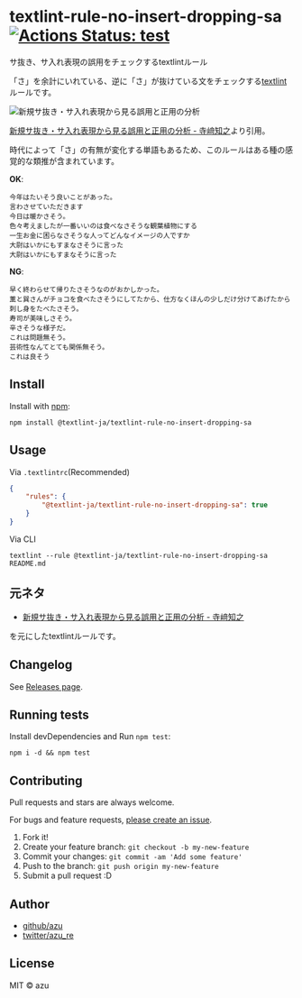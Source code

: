 # textlint-rule-no-insert-dropping-sa [![Actions Status: test](https://github.com/textlint-ja/textlint-rule-no-insert-dropping-sa/workflows/test/badge.svg)](https://github.com/textlint-ja/textlint-rule-no-insert-dropping-sa/actions?query=workflow%3A"test")

サ抜き、サ入れ表現の誤用をチェックするtextlintルール

「さ」を余計にいれている、逆に「さ」が抜けている文をチェックする[textlint](https://github.com/textlint/textlint "textlint")ルールです。

![新規サ抜き・サ入れ表現から見る誤用と正用の分析](https://user-images.githubusercontent.com/19714/221408953-d9dc9803-d62f-4a32-b8de-ca8b4401df31.png)

[新規サ抜き・サ入れ表現から見る誤用と正用の分析 - 寺﨑知之](http://www.anlp.jp/proceedings/annual_meeting/2012/pdf_dir/B1-2.pdf)より引用。

時代によって「さ」の有無が変化する単語もあるため、このルールはある種の感覚的な類推が含まれています。

**OK**:

```
今年はたいそう良いことがあった。
言わさせていただきます
今日は暖かさそう。
色々考えましたが一番いいのは食べなさそうな観葉植物にする
一生お金に困らなさそうな人ってどんなイメージの人ですか
大尉はいかにもすまなさそうに言った
大尉はいかにもすまなそうに言った
```

**NG**:

```
早く終わらせて帰りたさそうなのがおかしかった。
薫と巽さんがチョコを食べたさそうにしてたから、仕方なくほんの少しだけ分けてあげたから
刺し身をたべたさそう。
寿司が美味しさそう。
辛さそうな様子だ。
これは問題無そう。
芸術性なんてとても関係無そう。
これは良そう
```

## Install

Install with [npm](https://www.npmjs.com/):

    npm install @textlint-ja/textlint-rule-no-insert-dropping-sa

## Usage

Via `.textlintrc`(Recommended)

```json
{
    "rules": {
        "@textlint-ja/textlint-rule-no-insert-dropping-sa": true
    }
}
```

Via CLI

```
textlint --rule @textlint-ja/textlint-rule-no-insert-dropping-sa README.md
```

## 元ネタ

- [新規サ抜き・サ入れ表現から見る誤用と正用の分析 - 寺﨑知之](http://www.anlp.jp/proceedings/annual_meeting/2012/pdf_dir/B1-2.pdf)

を元にしたtextlintルールです。

## Changelog

See [Releases page](https://github.com/textlint-ja/textlint-rule-no-insert-dropping-sa/releases).

## Running tests

Install devDependencies and Run `npm test`:

    npm i -d && npm test

## Contributing

Pull requests and stars are always welcome.

For bugs and feature requests, [please create an issue](https://github.com/textlint-ja/textlint-rule-no-insert-dropping-sa/issues).

1. Fork it!
2. Create your feature branch: `git checkout -b my-new-feature`
3. Commit your changes: `git commit -am 'Add some feature'`
4. Push to the branch: `git push origin my-new-feature`
5. Submit a pull request :D

## Author

- [github/azu](https://github.com/azu)
- [twitter/azu_re](https://twitter.com/azu_re)

## License

MIT © azu

